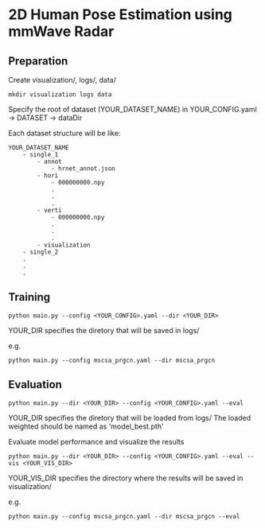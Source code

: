 #  2D Human Pose Estimation using mmWave Radar

## Preparation
Create visualization/, logs/, data/
```
mkdir visualization logs data
```

Specify the root of dataset (YOUR_DATASET_NAME) in YOUR_CONFIG.yaml -> DATASET -> dataDir

Each dataset structure will be like:
```
YOUR_DATASET_NAME
    - single_1
        - annot
            - hrnet_annot.json
        - hori
            - 000000000.npy
            .
            .
            .
        - verti
            - 000000000.npy
            .
            .
            .
        - visualization
    - single_2
    .
    .
    .
```

## Training
```
python main.py --config <YOUR_CONFIG>.yaml --dir <YOUR_DIR>
```
YOUR_DIR specifies the diretory that will be saved in logs/

e.g.
```
python main.py --config mscsa_prgcn.yaml --dir mscsa_prgcn
```

## Evaluation
```
python main.py --dir <YOUR_DIR> --config <YOUR_CONFIG>.yaml --eval
```
YOUR_DIR specifies the diretory that will be loaded from logs/
The loaded weighted should be named as 'model_best.pth'

Evaluate model performance and visualize the results
```
python main.py --dir <YOUR_DIR> --config <YOUR_CONFIG>.yaml --eval --vis <YOUR_VIS_DIR>
```
YOUR_VIS_DIR specifies the directory where the results will be saved in visualization/

e.g.
```
python main.py --config mscsa_prgcn.yaml --dir mscsa_prgcn --eval
```